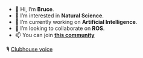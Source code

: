 - 👋 Hi, I’m **Bruce**.
- 👀 I’m interested in **Natural Science**.
- 🌱 I’m currently working on **Artificial Intelligence**.
- 💞️ I’m looking to collaborate on **ROS**.
- 📫 You can join [**this community**](https://discord.gg/5eQ2tc2Htn)

🎙️ [Clubhouse voice](https://www.clubhouse.com/@bruceyee?utm_medium=ch_profile&utm_campaign=c9gkRALPIfRkzwcbVSeK0g-83894)

<!---
iclass-cc/iclass-cc is a ✨ special ✨ repository because its `README.md` (this file) appears on your GitHub profile.
You can click the Preview link to take a look at your changes.
--->
